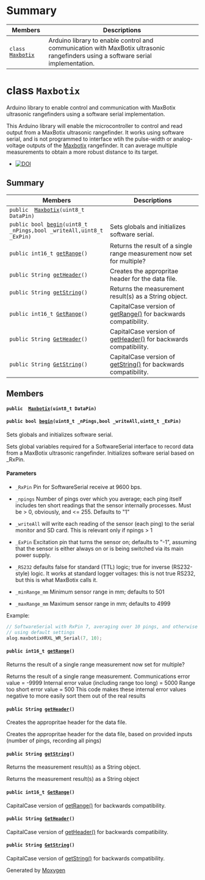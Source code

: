 # Summary

 Members                        | Descriptions                                
--------------------------------|---------------------------------------------
`class `[`Maxbotix`](#classMaxbotix) | Arduino library to enable control and communication with MaxBotix ultrasonic rangefinders using a software serial implementation.

# class `Maxbotix` 

Arduino library to enable control and communication with MaxBotix ultrasonic rangefinders using a software serial implementation.

This Arduino library will enable the microcontroller to control and read output from a MaxBotix ultrasonic rangefinder. It works using software serial, and is not programmed to interface wtih the pulse-width or analog-voltage outputs of the [Maxbotix](#classMaxbotix) rangefinder. It can average multiple measurements to obtain a more robust distance to its target.

* [![DOI](https://zenodo.org/badge/141178473.svg)](https://zenodo.org/badge/latestdoi/141178473)

## Summary

 Members                        | Descriptions                                
--------------------------------|---------------------------------------------
`public  `[`Maxbotix`](#classMaxbotix_1a3bf8da390ca20853194470ebb4065bb3)`(uint8_t DataPin)` | 
`public bool `[`begin`](#classMaxbotix_1a8f759400a4aa53f15de30c0b4c5bcd7a)`(uint8_t _nPings,bool _writeAll,uint8_t _ExPin)` | Sets globals and initializes software serial.
`public int16_t `[`getRange`](#classMaxbotix_1ab880391816ebcbba932b68b744cf7857)`()` | Returns the result of a single range measurement  now set for multiple?
`public String `[`getHeader`](#classMaxbotix_1ad27416c96469f44acb46fe7995015d71)`()` | Creates the appropritae header for the data file.
`public String `[`getString`](#classMaxbotix_1aa609c6d39d54c64a5649e6e57de52bf4)`()` | Returns the measurement result(s) as a String object.
`public int16_t `[`GetRange`](#classMaxbotix_1abd641b71596644bc6e2d4e41d176dc50)`()` | CapitalCase version of [getRange()](#classMaxbotix_1ab880391816ebcbba932b68b744cf7857) for backwards compatibility.
`public String `[`GetHeader`](#classMaxbotix_1a6cf7a87fcb56b52222fb68739092db12)`()` | CapitalCase version of [getHeader()](#classMaxbotix_1ad27416c96469f44acb46fe7995015d71) for backwards compatibility.
`public String `[`GetString`](#classMaxbotix_1a9fc625d332d08a01cee7dd312fd5d36f)`()` | CapitalCase version of [getString()](#classMaxbotix_1aa609c6d39d54c64a5649e6e57de52bf4) for backwards compatibility.

## Members

#### `public  `[`Maxbotix`](#classMaxbotix_1a3bf8da390ca20853194470ebb4065bb3)`(uint8_t DataPin)` 

#### `public bool `[`begin`](#classMaxbotix_1a8f759400a4aa53f15de30c0b4c5bcd7a)`(uint8_t _nPings,bool _writeAll,uint8_t _ExPin)` 

Sets globals and initializes software serial.

Sets global variables required for a SoftwareSerial interface to record data from a MaxBotix ultrasonic rangefinder. Initializes software serial based on _RxPin.

#### Parameters
* `_RxPin` Pin for SoftwareSerial receive at 9600 bps.

* `_npings` Number of pings over which you average; each ping itself includes ten short readings that the sensor internally processes. Must be > 0, obviously, and <= 255. Defaults to "1"

* `_writeAll` will write each reading of the sensor (each ping) to the serial monitor and SD card. This is relevant only if npings > 1

* `_ExPin` Excitation pin that turns the sensor on; defaults to "-1", assuming that the sensor is either always on or is being switched via its main power supply.

* `_RS232` defaults false for standard (TTL) logic; true for inverse (RS232-style) logic. It works at standard logger voltages: this is not true RS232, but this is what MaxBotix calls it.

* `_minRange_mm` Minimum sensor range in mm; defaults to 501

* `_maxRange_mm` Maximum sensor range in mm; defaults to 4999

Example: 
```cpp
// SoftwareSerial with RxPin 7, averaging over 10 pings, and otherwise
// using default settings
alog.maxbotixHRXL_WR_Serial(7, 10);
```

#### `public int16_t `[`getRange`](#classMaxbotix_1ab880391816ebcbba932b68b744cf7857)`()` 

Returns the result of a single range measurement  now set for multiple?

Returns the result of a single range measurement. Communications error value = -9999 Internal error value (including range too long) = 5000 Range too short error value = 500 This code makes these internal error values negative to more easily sort them out of the real results

#### `public String `[`getHeader`](#classMaxbotix_1ad27416c96469f44acb46fe7995015d71)`()` 

Creates the appropritae header for the data file.

Creates the appropritae header for the data file, based on provided inputs (number of pings, recording all pings)

#### `public String `[`getString`](#classMaxbotix_1aa609c6d39d54c64a5649e6e57de52bf4)`()` 

Returns the measurement result(s) as a String object.

Returns the measurement result(s) as a String object

#### `public int16_t `[`GetRange`](#classMaxbotix_1abd641b71596644bc6e2d4e41d176dc50)`()` 

CapitalCase version of [getRange()](#classMaxbotix_1ab880391816ebcbba932b68b744cf7857) for backwards compatibility.

#### `public String `[`GetHeader`](#classMaxbotix_1a6cf7a87fcb56b52222fb68739092db12)`()` 

CapitalCase version of [getHeader()](#classMaxbotix_1ad27416c96469f44acb46fe7995015d71) for backwards compatibility.

#### `public String `[`GetString`](#classMaxbotix_1a9fc625d332d08a01cee7dd312fd5d36f)`()` 

CapitalCase version of [getString()](#classMaxbotix_1aa609c6d39d54c64a5649e6e57de52bf4) for backwards compatibility.

Generated by [Moxygen](https://sourcey.com/moxygen)